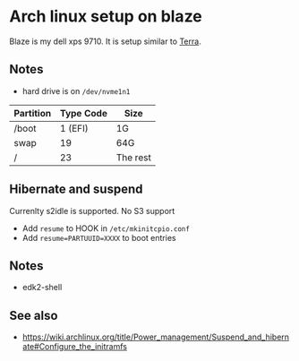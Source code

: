 # Arch linux setup on blaze

Blaze is my dell xps 9710. It is setup similar to [Terra](../272).

## Notes

- hard drive is on `/dev/nvme1n1`

| Partition | Type Code | Size     |
| --------- | --------- | -------- |
| /boot     | 1 (EFI)   | 1G       |
| swap      | 19        | 64G      |
| /         | 23        | The rest |

## Hibernate and suspend

Currenlty s2idle is supported. No S3 support

- Add `resume` to HOOK in `/etc/mkinitcpio.conf`
- Add `resume=PARTUUID=XXXX` to boot entries

## Notes

- edk2-shell

## See also

- https://wiki.archlinux.org/title/Power_management/Suspend_and_hibernate#Configure_the_initramfs
